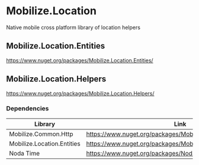 # Mobilize.Location
Native mobile cross platform library of location helpers

## Mobilize.Location.Entities
https://www.nuget.org/packages/Mobilize.Location.Entities/

## Mobilize.Location.Helpers
https://www.nuget.org/packages/Mobilize.Location.Helpers/

### Dependencies

| Library    | Link          |
|-------------|---------------|
| Mobilize.Common.Http | https://www.nuget.org/packages/Mobilize.Common.Http/1.0.0.3 |
| Mobilize.Location.Entities | https://www.nuget.org/packages/Mobilize.Location.Entities/1.0.0.2 |
| Noda Time      | https://www.nuget.org/packages/NodaTime/1.3.2 |

